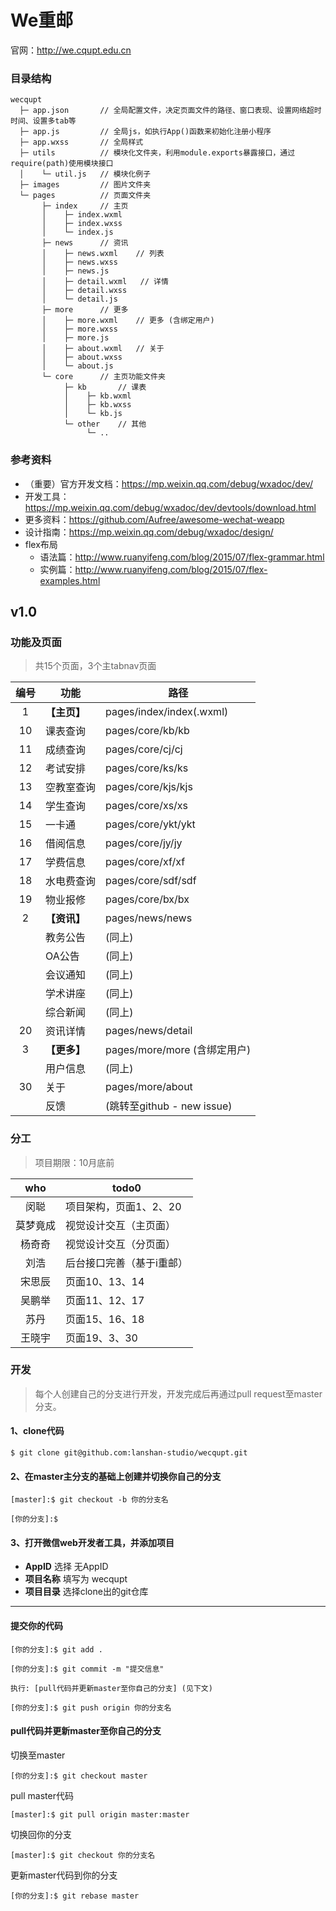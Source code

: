 We重邮
===

官网：http://we.cqupt.edu.cn

### 目录结构
```
wecqupt
  ├─ app.json       // 全局配置文件，决定页面文件的路径、窗口表现、设置网络超时时间、设置多tab等     
  ├─ app.js         // 全局js，如执行App()函数来初始化注册小程序
  ├─ app.wxss       // 全局样式
  ├─ utils          // 模块化文件夹，利用module.exports暴露接口，通过require(path)使用模块接口
  │    └─ util.js   // 模块化例子
  ├─ images         // 图片文件夹
  └─ pages          // 页面文件夹
       ├─ index     // 主页
       │    ├─ index.wxml
       │    ├─ index.wxss
       │    └─ index.js
       ├─ news      // 资讯
       │    ├─ news.wxml    // 列表
       │    ├─ news.wxss
       │    ├─ news.js
       │    ├─ detail.wxml   // 详情
       │    ├─ detail.wxss
       │    └─ detail.js
       ├─ more      // 更多
       │    ├─ more.wxml    // 更多 (含绑定用户)
       │    ├─ more.wxss
       │    ├─ more.js
       │    ├─ about.wxml   // 关于
       │    ├─ about.wxss
       │    └─ about.js
       └─ core      // 主页功能文件夹
            ├─ kb       // 课表
            │    ├─ kb.wxml
            │    ├─ kb.wxss
            │    └─ kb.js
            └─ other    // 其他
                 └─ ..
```

### 参考资料

* （重要）官方开发文档：https://mp.weixin.qq.com/debug/wxadoc/dev/
* 开发工具：https://mp.weixin.qq.com/debug/wxadoc/dev/devtools/download.html
* 更多资料：https://github.com/Aufree/awesome-wechat-weapp
* 设计指南：https://mp.weixin.qq.com/debug/wxadoc/design/
* flex布局
  * 语法篇：http://www.ruanyifeng.com/blog/2015/07/flex-grammar.html
  * 实例篇：http://www.ruanyifeng.com/blog/2015/07/flex-examples.html

## v1.0
### 功能及页面
> 共15个页面，3个主tabnav页面

| 编号 | 功能        | 路径                        |
|:---:| ----------- | -------------------------- |
| 1   | **【主页】** | pages/index/index(.wxml)   |
| 10  | 课表查询     | pages/core/kb/kb           |
| 11  | 成绩查询     | pages/core/cj/cj           |
| 12  | 考试安排     | pages/core/ks/ks           |
| 13  | 空教室查询   | pages/core/kjs/kjs         |
| 14  | 学生查询     | pages/core/xs/xs           |
| 15  | 一卡通       | pages/core/ykt/ykt         |
| 16  | 借阅信息     | pages/core/jy/jy           |
| 17  | 学费信息     | pages/core/xf/xf           |
| 18  | 水电费查询   | pages/core/sdf/sdf         |
| 19  | 物业报修     | pages/core/bx/bx           |
| 2   | **【资讯】** | pages/news/news            |
|     | 教务公告     | (同上)                      |
|     | OA公告      | (同上)                      |
|     | 会议通知     | (同上)                      |
|     | 学术讲座     | (同上)                      |
|     | 综合新闻     | (同上)                      |
| 20  | 资讯详情     | pages/news/detail          |
| 3   | **【更多】** | pages/more/more (含绑定用户) |
|     | 用户信息     | (同上)                      |
| 30  | 关于        | pages/more/about           |
|     | 反馈        | (跳转至github - new issue)  |

### 分工
> 项目期限：10月底前

| who    | todo0                 |
|:------:| --------------------- |
| 闵聪    | 项目架构，页面1、2、20   |
| 莫梦竟成 | 视觉设计交互（主页面）    |
| 杨奇奇   | 视觉设计交互（分页面）    |
| 刘浩     | 后台接口完善（基于i重邮） |
| 宋思辰   | 页面10、13、14          |
| 吴鹏举   | 页面11、12、17          |
| 苏丹     | 页面15、16、18          |
| 王晓宇   | 页面19、3、30           |

### 开发
> 每个人创建自己的分支进行开发，开发完成后再通过pull request至master分支。

#### 1、clone代码
```
$ git clone git@github.com:lanshan-studio/wecqupt.git
```

#### 2、在master主分支的基础上创建并切换你自己的分支
```
[master]:$ git checkout -b 你的分支名
```
```
[你的分支]:$ 
```

#### 3、打开微信web开发者工具，并添加项目
* **AppID** 选择 无AppID
* **项目名称** 填写为 wecqupt
* **项目目录** 选择clone出的git仓库

---

#### 提交你的代码
```
[你的分支]:$ git add .
```
```
[你的分支]:$ git commit -m "提交信息"
```
```
执行: [pull代码并更新master至你自己的分支] (见下文)
```
```
[你的分支]:$ git push origin 你的分支名
```

#### pull代码并更新master至你自己的分支
切换至master
```
[你的分支]:$ git checkout master
```
pull master代码
```
[master]:$ git pull origin master:master
```
切换回你的分支
```
[master]:$ git checkout 你的分支名
```
更新master代码到你的分支
```
[你的分支]:$ git rebase master
```
